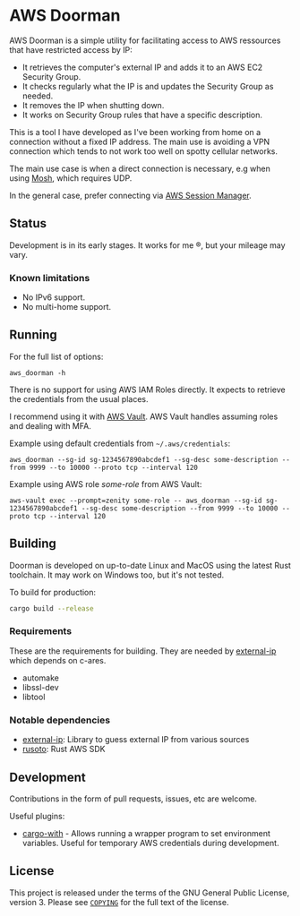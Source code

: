 # AWS Doorman

AWS Doorman is a simple utility for facilitating access to AWS ressources that have restricted access by IP:

* It retrieves the computer's external IP and adds it to an AWS EC2 Security Group.
* It checks regularly what the IP is and updates the Security Group as needed.
* It removes the IP when shutting down.
* It works on Security Group rules that have a specific description.

This is a tool I have developed as I've been working from home on a connection without a fixed IP address.
The main use is avoiding a VPN connection which tends to not work too well on spotty cellular networks.

The main use case is when a direct connection is necessary, e.g when using [Mosh], which requires UDP.

In the general case, prefer connecting via [AWS Session Manager].


## Status

Development is in its early stages. It works for me ®, but your mileage may vary.

### Known limitations

* No IPv6 support.
* No multi-home support.


## Running

For the full list of options:

```
aws_doorman -h
```

There is no support for using AWS IAM Roles directly. It expects to retrieve the credentials from the usual places.

I recommend using it with [AWS Vault]. AWS Vault handles assuming roles and
dealing with MFA.

Example using default credentials from `~/.aws/credentials`:

```
aws_doorman --sg-id sg-1234567890abcdef1 --sg-desc some-description --from 9999 --to 10000 --proto tcp --interval 120
```

Example using AWS role *some-role* from AWS Vault:

```
aws-vault exec --prompt=zenity some-role -- aws_doorman --sg-id sg-1234567890abcdef1 --sg-desc some-description --from 9999 --to 10000 --proto tcp --interval 120
```


## Building

Doorman is developed on up-to-date Linux and MacOS using the latest Rust toolchain.
It may work on Windows too, but it's not tested.

To build for production:

```sh
cargo build --release
```

### Requirements

These are the requirements for building. They are needed by [external-ip] which depends on c-ares.

* automake
* libssl-dev
* libtool


### Notable dependencies

* [external-ip]: Library to guess external IP from various sources
* [rusoto]: Rust AWS SDK


## Development

Contributions in the form of pull requests, issues, etc are welcome.

Useful plugins:

* [cargo-with] - Allows running a wrapper program to set environment variables.
Useful for temporary AWS credentials during development.


## License


This project is released under the terms of the GNU General Public License, version 3.
Please see [`COPYING`](COPYING) for the full text of the license.


[aws vault]: https://github.com/99designs/aws-vault "AWS Vault"
[aws session manager]: https://docs.aws.amazon.com/systems-manager/latest/userguide/session-manager-getting-started-enable-ssh-connections.html "AWS Session Manager Plugin"
[cargo-with]: https://lib.rs/crates/cargo-with "cargo-with"
[mosh]: https://mosh.org/ "Mosh"
[external-ip]: https://docs.rs/external-ip/ "external-ip"
[rusoto]: https://rusoto.org/ "Rusoto"
